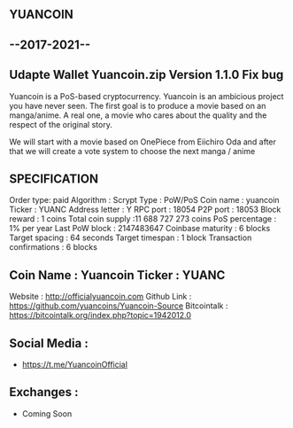 
YUANCOIN
--------
--2017-2021--
--------
Udapte Wallet Yuancoin.zip
Version 1.1.0
Fix bug
--------

Yuancoin is a PoS-based cryptocurrency.
Yuancoin is an ambicious project  you have never seen. The first goal is to produce a movie based on an manga/anime. A real one, a movie who cares about the quality and the respect of the original story.

We will start with a movie based on OnePiece from Eiichiro Oda and after that we will create a vote system to choose the next manga / anime

SPECIFICATION
----------------
Order type: paid
Algorithm : Scrypt
Type : PoW/PoS
Coin name : yuancoin
Ticker : YUANC
Address letter : Y
RPC port : 18054
P2P port : 18053
Block reward : 1 coins
Total coin supply :11 688 727 273 coins
PoS percentage : 1% per year
Last PoW block : 2147483647
Coinbase maturity : 6 blocks
Target spacing : 64 seconds
Target timespan : 1 block
Transaction confirmations : 6 blocks

Coin Name : Yuancoin
Ticker : YUANC
-------------------

Website : http://officialyuancoin.com
Github Link : https://github.com/yuancoins/Yuancoin-Source
Bitcointalk : https://bitcointalk.org/index.php?topic=1942012.0

Social Media : 
----------------
- https://t.me/YuancoinOfficial

Exchanges : 
----------------
- Coming Soon
 
